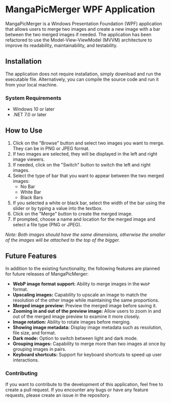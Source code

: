 # MangaPicMerger WPF Application

MangaPicMerger is a Windows Presentation Foundation (WPF) application that allows users to merge two images and create a new image with a bar between the two merged images if needed. The application has been refactored to use the Model-View-ViewModel (MVVM) architecture to improve its readability, maintainability, and testability.

## Installation

The application does not require installation, simply download and run the executable file. Alternatively, you can compile the source code and run it from your local machine.

### System Requirements

- Windows 10 or later
- .NET 7.0 or later

## How to Use

1. Click on the "Browse" button and select two images you want to merge. They can be in PNG or JPEG format.
2. If two images are selected, they will be displayed in the left and right image viewers.
3. If needed, click on the "Switch" button to switch the left and right images.
4. Select the type of bar that you want to appear between the two merged images:
    - No Bar
    - White Bar
    - Black Bars
5. If you selected a white or black bar, select the width of the bar using the slider or by typing a value into the textbox.
6. Click on the "Merge" button to create the merged image.
7. If prompted, choose a name and location for the merged image and select a file type (PNG or JPEG).

*Note: Both images should have the same dimensions, otherwise the smaller of the images will be attached to the top of the bigger.*

## Future Features

In addition to the existing functionality, the following features are planned for future releases of MangaPicMerger:

- **WebP image format support:** Ability to merge images in the `WebP` format.
- **Upscaling images:** Capability to upscale an image to match the resolution of the other image while maintaining the same proportions.
- **Merged image preview:** Preview the merged image before saving it.
- **Zooming in and out of the preview image:** Allow users to zoom in and out of the merged image preview to examine it more closely.
- **Image rotation:** Ability to rotate images before merging.
- **Showing image metadata:** Display image metadata such as resolution, file size, and format.
- **Dark mode:** Option to switch between light and dark mode.
- **Grouping images:** Capability to merge more than two images at once by grouping images in pairs.
- **Keyboard shortcuts:** Support for keyboard shortcuts to speed up user interactions.

### Contributing

If you want to contribute to the development of this application, feel free to create a pull request. If you encounter any bugs or have any feature requests, please create an issue in the repository.
